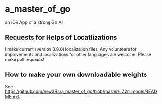 # a_master_of_go
an iOS App of a strong Go AI

## Requests for Helps of Locatlizations
I make current (version 3.8.0) localization files.
Any volunteers for improvements and localizations for other languages are welcome.
Please make pull requests!

## How to make your own downloadable weights
See https://github.com/new3Rs/a_master_of_go/blob/master/LZ2mlmodel/README.md.

